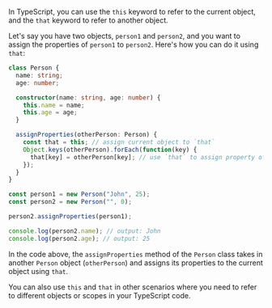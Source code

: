 In TypeScript, you can use the `this` keyword to refer to the current object, and the `that` keyword to refer to another object. 

Let's say you have two objects, `person1` and `person2`, and you want to assign the properties of `person1` to `person2`. Here's how you can do it using `that`:

```typescript
class Person {
  name: string;
  age: number;

  constructor(name: string, age: number) {
    this.name = name;
    this.age = age;
  }

  assignProperties(otherPerson: Person) {
    const that = this; // assign current object to `that`
    Object.keys(otherPerson).forEach(function(key) {
      that[key] = otherPerson[key]; // use `that` to assign property of `otherPerson` to `this`
    });
  }
}

const person1 = new Person("John", 25);
const person2 = new Person("", 0);

person2.assignProperties(person1);

console.log(person2.name); // output: John
console.log(person2.age); // output: 25
```

In the code above, the `assignProperties` method of the `Person` class takes in another `Person` object (`otherPerson`) and assigns its properties to the current object using `that`. 

You can also use `this` and `that` in other scenarios where you need to refer to different objects or scopes in your TypeScript code.